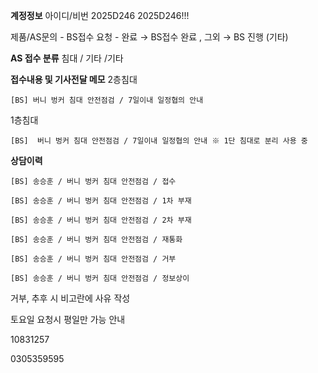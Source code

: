 **계정정보**
아이디/비번
2025D246
2025D246!!!

제품/AS문의 - BS접수 요청 - 완료 → BS접수 완료 , 그외 → BS 진행 (기타) 

**AS 접수 분류**
침대 / 기타 /기타 

**접수내용 및 기사전달 메모**
2층침대 
```
[BS] 버니 벙커 침대 안전점검 / 7일이내 일정협의 안내
```

1층침대
```
[BS]  버니 벙커 침대 안전점검 / 7일이내 일정협의 안내 ※ 1단 침대로 분리 사용 중
```

**상담이력**
```
[BS] 송승훈 / 버니 벙커 침대 안전점검 / 접수
```

```
[BS] 송승훈 / 버니 벙커 침대 안전점검 / 1차 부재
```

```
[BS] 송승훈 / 버니 벙커 침대 안전점검 / 2차 부재
```

```
[BS] 송승훈 / 버니 벙커 침대 안전점검 / 재통화 
```

```
[BS] 송승훈 / 버니 벙커 침대 안전점검 / 거부
```

```
[BS] 송승훈 / 버니 벙커 침대 안전점검 / 정보상이
```

거부, 추후 시 비고란에 사유 작성

토요일 요청시 평일만 가능 안내 

10831257

0305359595